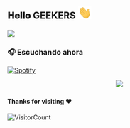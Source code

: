 <h2> 𝐇𝐞𝐥𝐥𝐨 GEEKERS <img src="https://raw.githubusercontent.com/ABSphreak/ABSphreak/master/gifs/Hi.gif" width="30px"></h2>

<img align='center' src='https://user-images.githubusercontent.com/5713670/87202985-820dcb80-c2b6-11ea-9f56-7ec461c497c3.gif' width='200"'>

### 🎧 Escuchando ahora

[![Spotify](https://spotify-github-profile.vercel.app/api/view?uid=jose.mendez.aqueveque)](https://open.spotify.com/user/jose.mendez.aqueveque)




<p align="center">
  <a href="https://open.spotify.com/user/jose.mendez.aqueveque" target="_blank">
    <img src="https://spotify-github-profile.vercel.app/api/view?uid=jose.mendez.aqueveque&cover_image=true&theme=default&bar_color=53b14f&bar_color_cover=true" />
  </a>
</p>

#### Thanks for visiting :heart:
![VisitorCount](https://profile-counter.glitch.me/0bamium/count.svg)
